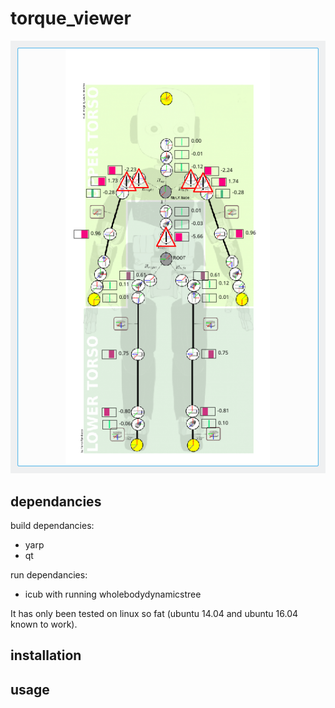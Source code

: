 # torque_viewer
![screenshot](https://raw.githubusercontent.com/inria-larsen/icub-wholebody-visualization/master/torque_viewer/res/Screenshot_20170301_160242.png)

## dependancies

build dependancies:
* yarp
* qt

run dependancies:
* icub with running wholebodydynamicstree

It has only been tested on linux so fat (ubuntu 14.04 and ubuntu 16.04 known to
work).

## installation

## usage
